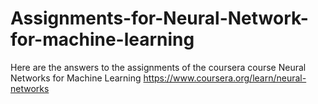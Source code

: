 # Assignments-for-Neural-Network-for-machine-learning
Here are the answers to the assignments of the coursera course Neural Networks for Machine Learning
https://www.coursera.org/learn/neural-networks
